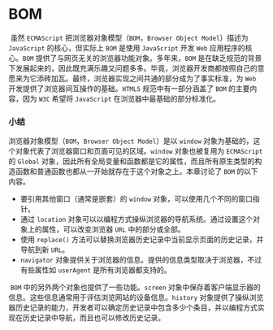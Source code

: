 # BOM

​		虽然 `ECMAScript` 把浏览器对象模型（`BOM`，`Browser Object Model`）描述为 `JavaScript` 的核心，但实际上 `BOM` 是使用 `JavaScript` 开发 `Web` 应用程序的核心。`BOM` 提供了与网页无关的浏览器功能对象。多年来，`BOM` 是在缺乏规范的背景下发展起来的，因此既充满乐趣又问题多多。毕竟，浏览器开发商都按照自己的意愿来为它添砖加瓦。最终，浏览器实现之间共通的部分成为了事实标准，为 `Web` 开发提供了浏览器间互操作的基础。`HTML5` 规范中有一部分涵盖了 `BOM` 的主要内容，因为 `W3C` 希望将 `JavaScript` 在浏览器中最基础的部分标准化。



### 小结

​		浏览器对象模型（`BOM`，`Browser Object Model`）是以 `window` 对象为基础的，这个对象代表了浏览器窗口和页面可见的区域。`window` 对象也被复用为 `ECMAScript` 的 `Global` 对象，因此所有全局变量和函数都是它的属性，而且所有原生类型的构造函数和普通函数也都从一开始就存在于这个对象之上。本章讨论了 `BOM` 的以下内容。

- 要引用其他窗口（通常是嵌套）的 `window` 对象，可以使用几个不同的窗口指针。
- 通过 `location` 对象可以以编程方式操纵浏览器的导航系统。通过设置这个对象上的属性，可以改变浏览器 `URL` 中的部分或全部。
- 使用 `replace()` 方法可以替换浏览器历史记录中当前显示页面的历史记录，并导航到新 `URL`。
- `navigator` 对象提供关于浏览器的信息。提供的信息类型取决于浏览器，不过有些属性如 `userAgent` 是所有浏览器都支持的。

​		`BOM` 中的另外两个对象也提供了一些功能。`screen` 对象中保存着客户端显示器的信息。这些信息通常用于评估浏览网站的设备信息。`history` 对象提供了操纵浏览器历史记录的能力，开发者可以确定历史记录中包含多少个条目，并以编程方式实现在历史记录中导航，而且也可以修改历史记录。

